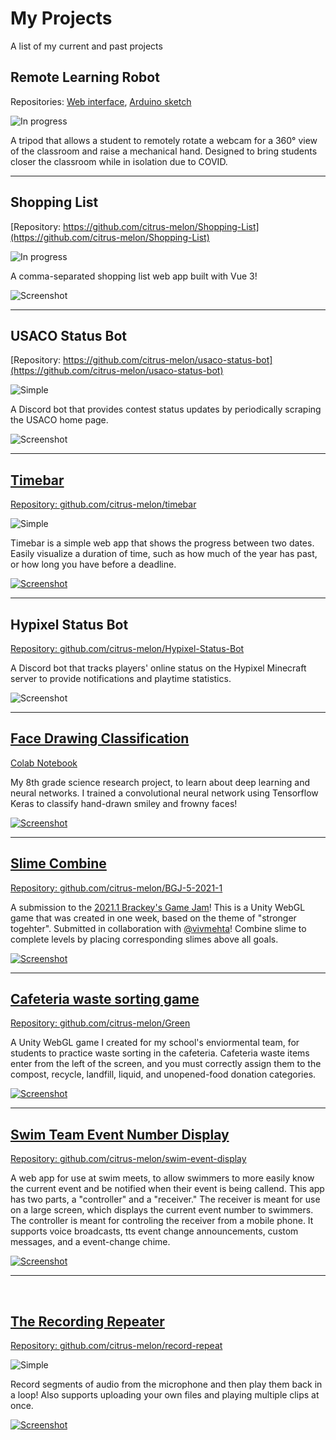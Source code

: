 # My Projects
A list of my current and past projects

## Remote Learning Robot

Repositories: [Web interface](https://github.com/citrus-melon/remote-learning-robot-web), [Arduino sketch](https://github.com/citrus-melon/remote_learning_robot_arduino)

![In progress](https://img.shields.io/badge/-In%20Progress-blueviolet)

A tripod that allows a student to remotely rotate a webcam for a 360° view of the classroom and raise a mechanical hand. Designed to bring students closer the classroom while in isolation due to COVID.

---

## Shopping List
[Repository: https://github.com/citrus-melon/Shopping-List](https://github.com/citrus-melon/Shopping-List)

![In progress](https://img.shields.io/badge/-In%20Progress-blueviolet)

A comma-separated shopping list web app built with Vue 3!

![Screenshot](/images/shopping-list.png)

---

## USACO Status Bot
[Repository: https://github.com/citrus-melon/usaco-status-bot](https://github.com/citrus-melon/usaco-status-bot)

![Simple](https://img.shields.io/badge/-Simple-blue)

A Discord bot that provides contest status updates by periodically scraping the USACO home page.

![Screenshot](/images/usaco-status-bot.png)

---

## [Timebar](https://citrus-melon.github.io/timebar)
[Repository: github.com/citrus-melon/timebar](https://github.com/citrus-melon/timebar)

![Simple](https://img.shields.io/badge/-Simple-blue)


Timebar is a simple web app that shows the progress between two dates. Easily visualize a duration of time, such as how much of the year has past, or how long you have before a  deadline.

[![Screenshot](/images/timebar.png)](https://citrus-melon.github.io/timebar)

---

## Hypixel Status Bot
[Repository: github.com/citrus-melon/Hypixel-Status-Bot](https://github.com/citrus-melon/Hypixel-Status-Bot)

A Discord bot that tracks players' online status on the Hypixel Minecraft server to provide notifications and playtime statistics.

![Screenshot](/images/hypixel-status.png)

---

## [Face Drawing Classification](https://facedrawing.citrusmelon.repl.co)
[Colab Notebook](https://colab.research.google.com/drive/1q4F7xwknjquvtBRhDNqG1lvsb5kZx3pK?usp=sharing)

My 8th grade science research project, to learn about deep learning and neural networks. I trained a convolutional neural network using Tensorflow Keras to classify hand-drawn smiley and frowny faces!

[![Screenshot](/images/smiley-face.png)](https://facedrawing.citrusmelon.repl.co)

---

## [Slime Combine](https://citrusmelon.itch.io/slime-combine)
[Repository: github.com/citrus-melon/BGJ-5-2021-1](https://github.com/citrus-melon/BGJ-5-2021-1)

A submission to the [2021.1 Brackey's Game Jam](https://itch.io/jam/brackeys-5)! This is a Unity WebGL game that was created in one week, based on the theme of "stronger togehter". Submitted in collaboration with [@vivmehta](https://github.com/vivmehta)! Combine slime to complete levels by placing corresponding slimes above all goals.

[![Screenshot](/images/slimeCombine.png)](https://citrusmelon.itch.io/slime-combine)

---

## [Cafeteria waste sorting game](https://citrus-melon.github.io/Green)
[Repository: github.com/citrus-melon/Green](https://www.github.com/citrus-melon/Green)

A Unity WebGL game I created for my school's enviormental team, for students to practice waste sorting in the cafeteria. Cafeteria waste items enter from the left of the screen, and you must correctly assign them to the compost, recycle, landfill, liquid, and unopened-food donation categories.

[![Screenshot](/images/greenGame.png)](https://citrus-melon.github.io/Green)

---

## [Swim Team Event Number Display](https://citrus-melon.github.io/swim-event-display)
[Repository: github.com/citrus-melon/swim-event-display](https://www.github.com/citrus-melon/swim-event-display)

A web app for use at swim meets, to allow swimmers to more easily know the current event and be notified when their event is being callend. This app has two parts, a "controller" and a "receiver." The receiver is meant for use on a large screen, which displays the current event number to swimmers. The controller is meant for controling the receiver from a mobile phone. It supports voice broadcasts, tts event change announcements, custom messages, and a event-change chime.

[![Screenshot](/images/swimDisplay.png)](https://citrus-melon.github.io/swim-event-display)

---
<br>

## [The Recording Repeater](https://citrus-melon.github.io/record-repeat)
[Repository: github.com/citrus-melon/record-repeat](https://www.github.com/citrus-melon/record-repeat)

![Simple](https://img.shields.io/badge/-Simple-blue)

Record segments of audio from the microphone and then play them back in a loop! Also supports uploading your own files and playing multiple clips at once.

[![Screenshot](/images/recordingRepeater.png)](https://citrus-melon.github.io/record-repeat)
